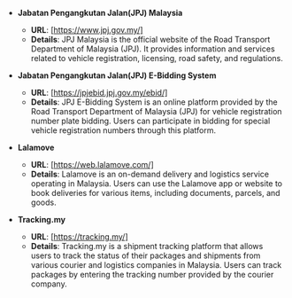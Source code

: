 - **Jabatan Pengangkutan Jalan(JPJ) Malaysia**
  - **URL**: [https://www.jpj.gov.my/]
  - **Details**: JPJ Malaysia is the official website of the Road Transport Department of Malaysia (JPJ). It provides information and services related to vehicle registration, licensing, road safety, and regulations.

- **Jabatan Pengangkutan Jalan(JPJ) E-Bidding System**
  - **URL**: [https://jpjebid.jpj.gov.my/ebid/]
  - **Details**: JPJ E-Bidding System is an online platform provided by the Road Transport Department of Malaysia (JPJ) for vehicle registration number plate bidding. Users can participate in bidding for special vehicle registration numbers through this platform.

- **Lalamove**
  - **URL**: [https://web.lalamove.com/]
  - **Details**: Lalamove is an on-demand delivery and logistics service operating in Malaysia. Users can use the Lalamove app or website to book deliveries for various items, including documents, parcels, and goods.

- **Tracking.my**
  - **URL**: [https://tracking.my/]
  - **Details**: Tracking.my is a shipment tracking platform that allows users to track the status of their packages and shipments from various courier and logistics companies in Malaysia. Users can track packages by entering the tracking number provided by the courier company.
